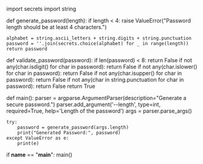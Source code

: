 import secrets
import string

def generate_password(length):
    if length < 4:
        raise ValueError("Password length should be at least 4 characters.")
    
    alphabet = string.ascii_letters + string.digits + string.punctuation
    password = ''.join(secrets.choice(alphabet) for _ in range(length))
    return password

def validate_password(password):
    if len(password) < 8:
        return False
    if not any(char.isdigit() for char in password):
        return False
    if not any(char.islower() for char in password):
        return False
    if not any(char.isupper() for char in password):
        return False
    if not any(char in string.punctuation for char in password):
        return False
    return True

def main():
    parser = argparse.ArgumentParser(description="Generate a secure password.")
    parser.add_argument('--length', type=int, required=True, help='Length of the password')
    args = parser.parse_args()

    try:
        password = generate_password(args.length)
        print("Generated Password:", password)
    except ValueError as e:
        print(e)

if __name__ == "__main__":
    main()
```
